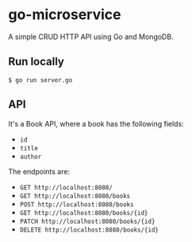 # go-microservice

A simple CRUD HTTP API using Go and MongoDB.

## Run locally

```shell
$ go run server.go
```

## API

It's a Book API, where a book has the following fields:
- `id`
- `title`
- `author`

The endpoints are:
- `GET http://localhost:8080/`
- `GET http://localhost:8080/books` 
- `POST http://localhost:8080/books`
- `GET http://localhost:8080/books/{id}`
- `PATCH http://localhost:8080/books/{id}`
- `DELETE http://localhost:8080/books/{id}`

